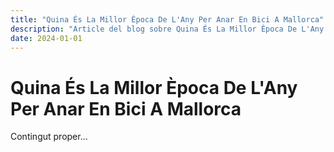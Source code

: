 ```yaml
---
title: "Quina És La Millor Època De L'Any Per Anar En Bici A Mallorca"
description: "Article del blog sobre Quina És La Millor Època De L'Any Per Anar En Bici A Mallorca"
date: 2024-01-01
---
```


# Quina És La Millor Època De L'Any Per Anar En Bici A Mallorca

Contingut proper...
